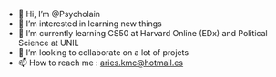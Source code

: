 - 👋 Hi, I’m @Psycholain
- 👀 I’m interested in learning new things 
- 🌱 I’m currently learning CS50 at Harvard Online (EDx) and Political Science at UNIL
- 💞️ I’m looking to collaborate on a lot of projets 
- 📫 How to reach me : aries.kmc@hotmail.es

<!---
Psycholain/Psycholain is a ✨ special ✨ repository because its `README.md` (this file) appears on your GitHub profile.
You can click the Preview link to take a look at your changes.
--->
